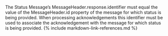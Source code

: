 
The Status Message’s MessageHeader.response.identifier must equal the value of the MessageHeader.id property of the message for which status is being provided.  When processing acknowledgements this identifier must be used to associate the acknowledgement with the message for which status is being provided.
{% include markdown-link-references.md %}
